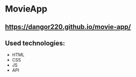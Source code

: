 # MovieApp

## https://dangor220.github.io/movie-app/

## Used technologies:
* HTML
* CSS
* JS
* API
